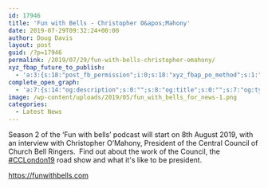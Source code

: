 ```yaml
---
id: 17946
title: 'Fun with Bells - Christopher O&apos;Mahony'
date: 2019-07-29T09:32:24+00:00
author: Doug Davis
layout: post
guid: /?p=17946
permalink: /2019/07/29/fun-with-bells-christopher-omahony/
xyz_fbap_future_to_publish:
  - 'a:3:{s:18:"post_fb_permission";i:0;s:18:"xyz_fbap_po_method";s:1:"2";s:16:"xyz_fbap_message";s:62:"News item added to the CCCBR website: {POST_TITLE} {PERMALINK}";}'
complete_open_graph:
  - 'a:7:{s:14:"og:description";s:0:"";s:8:"og:title";s:0:"";s:7:"og:type";s:0:"";s:12:"twitter:card";s:7:"summary";s:15:"twitter:creator";s:0:"";s:19:"twitter:description";s:0:"";s:8:"og:image";s:5:"17241";}'
image: /wp-content/uploads/2019/05/fun_with_bells_for_news-1.png
categories:
  - Latest News
---
```

Season 2 of the ‘Fun with bells’ podcast will start on 8th August 2019, with an interview with Christopher O’Mahony, President of the Central Council of Church Bell Ringers.  Find out about the work of the Council, the <a class="_58cn" href="https://www.facebook.com/hashtag/cclondon19?source=feed_text&epa=HASHTAG&__xts__%5B0%5D=68.ARDXxtp7FI15QIuiBMY6NUMfshh7Qxb4S3bC3YbJt71PPGHweYYY964HTill1YJ7qjrqf1YkPGL-Ix6hjGL12kWp8FdPAvW-ZbpZnVYKQWL4jqFe3jJ2qhWZRHWO633q9veN2Ig00hbvdb-umkzGHAPCb_3l9TYxxjozWqOAgoh5ydNDcmCn9bkSPhy97liI2BxtiJWhfo8RJgSPvdWhMReyjV33Xf0miNZR6HytBbqcVs5TvgIwU9Al142XGFg0eap9O9VCBnF-fRkYofGAi_ehpU_yIac1-thqXa5eLLdgDLGVjopLQUwf3cqOomB8apU7aNcTGTqPguyjdciMuUcZeQ&__tn__=%2ANK-R" data-ft="{&quot;type&quot;:104,&quot;tn&quot;:&quot;*N&quot;}"><span class="_5afx"><span class="_58cl _5afz" aria-label="hashtag">#</span><span class="_58cm">CCLondon19</span></span></a> road show and what it&apos;s like to be president.

<a href="https://funwithbells.com" target="_blank" rel="noopener noreferrer">https://funwithbells.com</a>
